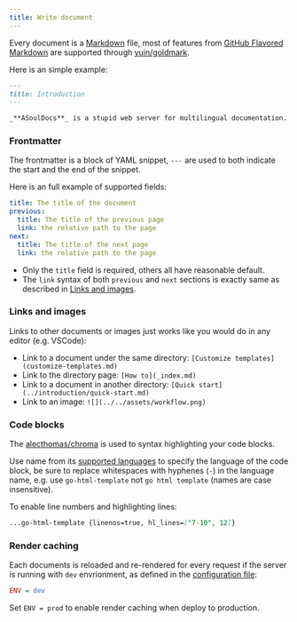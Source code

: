 ```yaml
---
title: Write document
---
```


Every document is a [Markdown](https://www.markdownguide.org/) file, most of features from [GitHub Flavored Markdown](https://github.github.com/gfm/) are supported through [yuin/goldmark](https://github.com/yuin/goldmark).

Here is an simple example:

```markdown
---
title: Introduction
---

_**ASoulDocs**_ is a stupid web server for multilingual documentation.
```

### Frontmatter

The frontmatter is a block of YAML snippet, `---` are used to both indicate the start and the end of the snippet.

Here is an full example of supported fields:

```yaml
title: The title of the document
previous:
  title: The title of the previous page
  link: the relative path to the page
next:
  title: The title of the next page
  link: the relative path to the page
```

- Only the `title` field is required, others all have reasonable default.
- The `link` syntax of both `previous` and `next` sections is exactly same as described in [Links and images](#links-and-images).

### Links and images

Links to other documents or images just works like you would do in any editor (e.g. VSCode):

- Link to a document under the same directory: `[Customize templates](customize-templates.md)`
- Link to the directory page: `[How to](_index.md)`
- Link to a document in another directory: `[Quick start](../introduction/quick-start.md)`
- Link to an image: `![](../../assets/workflow.png)`

### Code blocks

The [alecthomas/chroma](https://github.com/alecthomas/chroma) is used to syntax highlighting your code blocks.

Use name from its [supported languages](https://github.com/alecthomas/chroma#supported-languages) to specify the language of the code block, be sure to replace whitespaces with hyphenes (`-`) in the language name, e.g. use `go-html-template` not `go html template` (names are case insensitive).

To enable line numbers and highlighting lines:

```markdown
...go-html-template {linenos=true, hl_lines=["7-10", 12]}
```

### Render caching

Each documents is reloaded and re-rendered for every request if the server is running with `dev` envrionment, as defined in the [configuration file](set-up-documentation.md#configuration-file):

```ini
ENV = dev
```

Set `ENV = prod` to enable render caching when deploy to production.
